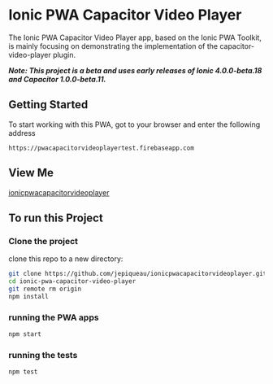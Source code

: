 # Ionic PWA Capacitor Video Player

The Ionic PWA Capacitor Video Player app, based on the Ionic PWA Toolkit, is mainly focusing on demonstrating the implementation of the capacitor-video-player plugin.

***Note: This project is a beta and uses early releases of Ionic 4.0.0-beta.18 and Capacitor 1.0.0-beta.11.***


## Getting Started

To start working with this PWA, got to your browser and enter the following address

```
https://pwacapacitorvideoplayertest.firebaseapp.com
```

## View Me

[ionicpwacapacitorvideoplayer](https://pwacapacitorvideoplayertest.firebaseapp.com)

## To run this Project

### Clone the project

clone this repo to a new directory:

```bash
git clone https://github.com/jepiqueau/ionicpwacapacitorvideoplayer.git ionic-pwa-capacitor-video-player
cd ionic-pwa-capacitor-video-player
git remote rm origin
npm install
```

### running the PWA apps

```bash
npm start
``` 

### running the tests

```bash
npm test
``` 